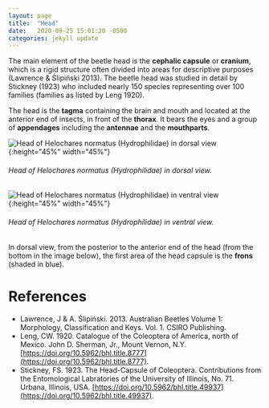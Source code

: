 ```yaml
---
layout: page
title:  "Head"
date:   2020-09-25 15:01:20 -0500
categories: jekyll update
---
```

The main element of the beetle head is the **cephalic capsule** or **cranium**, which is a rigid structure often divided into areas for descriptive purposes (Lawrence & Ślipiński 2013).
The beetle head was studied in detail by Stickney (1923) who included nearly 150 species representing over 100 families (families as listed by Leng 1920).

The head is the **tagma** containing the brain and mouth and located at the anterior end of insects, in front of the **thorax**. It bears the eyes and a group of **appendages** including the **antennae** and the **mouthparts**.


![Head of _Helochares normatus_ (Hydrophilidae) in dorsal view](https://live.staticflickr.com/65535/50517586412_5d880fdbe5_h.jpg){:height="45%" width="45%"}
###### Head of _Helochares normatus_ (Hydrophilidae) in dorsal view.


![Head of _Helochares normatus_ (Hydrophilidae) in ventral view](https://live.staticflickr.com/65535/50517586297_f4f5dfc43a_h.jpg){:height="45%" width="45%"}
###### Head of _Helochares normatus_ (Hydrophilidae) in ventral view.


In dorsal view, from the posterior to the anterior end of the head (from the bottom in the image below), the first area of the head capsule is the **frons** (shaded in blue). 


# References #
- Lawrence, J & A. Ślipiński. 2013. Australian Beetles Volume 1: Morphology, Classification and Keys. Vol. 1. CSIRO Publishing.
- Leng, CW. 1920. Catalogue of the Coleoptera of America, north of Mexico. John D. Sherman, Jr., Mount Vernon, N.Y. [https://doi.org/10.5962/bhl.title.8777](https://doi.org/10.5962/bhl.title.8777).
- Stickney, FS. 1923. The Head-Capsule of Coleoptera. Contributions from the Entomological Labratories of the University of Illinois, No. 71. Urbana, Illinois, USA. [https://doi.org/10.5962/bhl.title.49937](https://doi.org/10.5962/bhl.title.49937).
